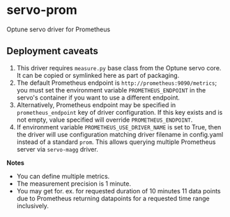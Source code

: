 # servo-prom
Optune servo driver for Prometheus

## Deployment caveats
1. This driver requires `measure.py` base class from the Optune servo core.  It
   can be copied or symlinked here as part of packaging.
2. The default Prometheus endpoint is `http://prometheus:9090/metrics`; you must
   set the environment variable `PROMETHEUS_ENDPOINT` in the servo's container
   if you want to use a different endpoint.
3. Alternatively, Prometheus endpoint may be specified in `prometheus_endpoint` key
   of driver configuration. If this key exists and is not empty, value specified will
   override `PROMETHEUS_ENDPOINT`.
4. If environment variable `PROMETHEUS_USE_DRIVER_NAME` is set to True, then 
   the driver will use configuration matching driver filename in config.yaml instead
   of a standard `prom`. This allows querying multiple Prometheus server via `servo-magg`
   driver.

**Notes**
* You can define multiple metrics.
* The measurement precision is 1 minute.
* You may get for. ex. for requested duration of 10 minutes 11 data points due to Prometheus returning datapoints for a requested time range inclusively.
